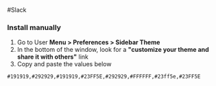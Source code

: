 #Slack

### Install manually

1. Go to User **Menu > Preferences > Sidebar Theme**
2. In the bottom of the window, look for a **"customize your theme and share it with others"** link
3. Copy and paste the values below


```
#191919,#292929,#191919,#23FF5E,#292929,#FFFFFF,#23ff5e,#23FF5E
```

